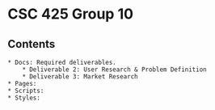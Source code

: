 # CSC 425 Group 10

## Contents
    
    * Docs: Required deliverables.
        * Deliverable 2: User Research & Problem Definition
        * Deliverable 3: Market Research 
    * Pages:
    * Scripts: 
    * Styles: 


